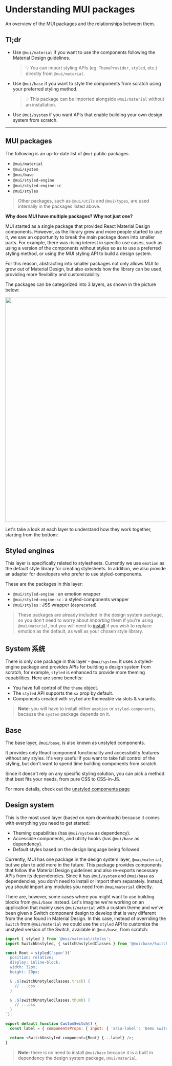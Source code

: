 # Understanding MUI packages

<p class="description">An overview of the MUI packages and the relationships between them.</p>

## Tl;dr

- Use `@mui/material` if you want to use the components following the Material Design guidelines.

  > 💡 You can import styling APIs (eg. `ThemeProvider`, `styled`, etc.) directly from `@mui/material`.
- Use `@mui/base` if you want to style the components from scratch using your preferred styling method.

  > 💡 This package can be imported alongside `@mui/material` without an installation.
- Use `@mui/system` if you want APIs that enable building your own design system from scratch.

---

## MUI packages

The following is an up-to-date list of `@mui` public packages.

- `@mui/material`
- `@mui/system`
- `@mui/base`
- `@mui/styled-engine`
- `@mui/styled-engine-sc`
- `@mui/styles`

> Other packages, such as `@mui/utils` and `@mui/types`, are used internally in the packages listed above.

**Why does MUI have multiple packages? Why not just one?**

MUI started as a single package that provided React Material Design components. However, as the library grew and more people started to use it, we saw an opportunity to break the main package down into smaller parts. For example, there was rising interest in specific use cases, such as using a version of the components without styles so as to use a preferred styling method, or using the MUI styling API to build a design system.

For this reason, abstracting into smaller packages not only allows MUI to grow out of Material Design, but also extends how the library can be used, providing more flexibility and customizability.

The packages can be categorized into 3 layers, as shown in the picture below:

<img src="/static/images/packages/mui-packages.png" style="width: 700px; max-width: 100%;" />

Let's take a look at each layer to understand how they work together, starting from the bottom:

## Styled engines

This layer is specifically related to stylesheets. Currently we use `emotion` as the default style library for creating stylesheets. In addition, we also provide an adapter for developers who prefer to use styled-components.

These are the packages in this layer:

- `@mui/styled-engine` : an emotion wrapper
- `@mui/styled-engine-sc` : a styled-components wrapper
- `@mui/styles` : JSS wrapper (`deprecated`)

> These packages are already included in the design system package, so you don't need to worry about _importing_ them if you're using `@mui/material`, but you will need to [install](code>@mui/styled-engine-sc</code) if you wish to replace emotion as the default, as well as your chosen style library.

## System 系统

There is only one package in this layer - `@mui/system`. It uses a styled-engine package and provides APIs for building a design system from scratch, for example, `styled` is enhanced to provide more theming capabilities. Here are some benefits:

- You have full control of the `theme` object.
- The `styled` API supports the `sx` prop by default.
- Components created with `styled` are themeable via slots & variants.

> **Note**: you will have to install either `emotion` or `styled-components`, because the `system` package depends on it.

## Base

The base layer, `@mui/base`, is also known as unstyled components.

It provides only React component functionality and accessibility features without any styles. It's very useful if you want to take full control of the styling, but don't want to spend time building components from scratch.

Since it doesn't rely on any specific styling solution, you can pick a method that best fits your needs, from pure CSS to CSS-in-JS.

For more details, check out the [unstyled components page](/customization/unstyled-components/)

## Design system

This is the most used layer (based on npm downloads) because it comes with everything you need to get started:

- Theming capabilities (has `@mui/system` as dependency).
- Accessible components, and utility hooks (has `@mui/base` as dependency).
- Default styles based on the design language being followed.

Currently, MUI has one package in the design system layer, `@mui/material`, but we plan to add more in the future. This package provides components that follow the Material Design guidelines and also re-exports necessary APIs from its dependencies. Since it has `@mui/system` and `@mui/base` as dependencies, you don't need to install or import them separately. Instead, you should import any modules you need from `@mui/material` directly.

There are, however, some cases where you might want to use building blocks from `@mui/base` instead. Let's imagine we're working on an application that mainly uses `@mui/material` with a custom theme and we've been given a Switch component design to develop that is very different from the one found in Material Design. In this case, instead of overriding the `Switch` from `@mui/material` we could use the `styled` API to customize the unstyled version of the Switch, available in `@mui/base`, from scratch:

```js
import { styled } from '@mui/material/styles';
import SwitchUnstyled, { switchUnstyledClasses } from '@mui/base/SwitchUnstyled';

const Root = styled('span')(`
  position: relative;
  display: inline-block;
  width: 32px;
  height: 20px;

  & .${switchUnstyledClasses.track} {
    // ...css
  }

  & .${switchUnstyledClasses.thumb} {
    // ...css
  }
`);

export default function CustomSwitch() {
  const label = { componentsProps: { input: { 'aria-label': 'Demo switch' } } };

  return <SwitchUnstyled component={Root} {...label} />;
}
```

> **Note**: there is no need to install `@mui/base` because it is a built in dependency the design system package, `@mui/material`.
